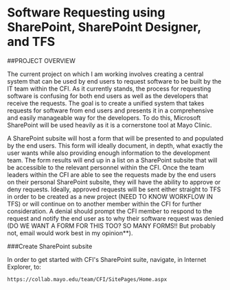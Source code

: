 Software Requesting using SharePoint, SharePoint Designer, and TFS
===================================================================


##PROJECT OVERVIEW

The current project on which I am working involves creating a central system that can be used by end users to request software to be built by the IT team within the CFI. As it currently stands, the process for requesting software is confusing for both end users as well as the developers that receive the requests. The goal is to create a unified system that takes requests for software from end users and presents it in a comprehensive and easily manageable way for the developers. To do this, Microsoft SharePoint will be used heavily as it is a cornerstone tool at Mayo Clinic. 

A SharePoint subsite will host a form that will be presented to and populated by the end users. This form will ideally document, in depth, what exactly the user wants while also providing enough information to the development team. The form results will end up in a list on a SharePoint subsite that will be accessible to the relevant personnel within the CFI. Once the team leaders within the CFI are able to see the requests made by the end users on their personal SharePoint subsite, they will have the ability to approve or deny requests. Ideally, approved requests will be sent either straight to TFS in order to be created as a new project (NEED TO KNOW WORKFLOW IN TFS) or will continue on to another member within the CFI for further consideration. A denial should prompt the CFI member to respond to the request and notify the end user as to why their software request was denied (DO WE WANT A FORM FOR THIS TOO? SO MANY FORMS!! But probably not, email would work best in my opinion**). 


###Create SharePoint subsite

In order to get started with CFI's SharePoint suite, navigate, in Internet Explorer, to:

```
https://collab.mayo.edu/team/CFI/SitePages/Home.aspx
```

